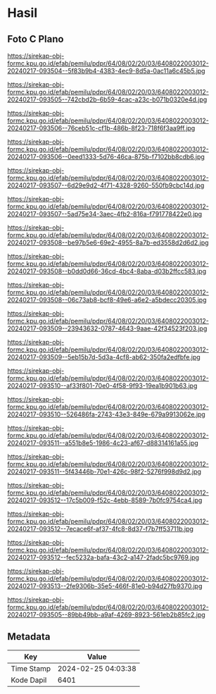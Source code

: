 # Hasil

## Foto C Plano

https://sirekap-obj-formc.kpu.go.id/efab/pemilu/pdpr/64/08/02/20/03/6408022003012-20240217-093504--5f83b9b4-4383-4ec9-8d5a-0ac11a6c45b5.jpg

https://sirekap-obj-formc.kpu.go.id/efab/pemilu/pdpr/64/08/02/20/03/6408022003012-20240217-093505--742cbd2b-6b59-4cac-a23c-b071b0320e4d.jpg

https://sirekap-obj-formc.kpu.go.id/efab/pemilu/pdpr/64/08/02/20/03/6408022003012-20240217-093506--76ceb51c-cf1b-486b-8f23-718f6f3aa9ff.jpg

https://sirekap-obj-formc.kpu.go.id/efab/pemilu/pdpr/64/08/02/20/03/6408022003012-20240217-093506--0eed1333-5d76-46ca-875b-f7102bb8cdb6.jpg

https://sirekap-obj-formc.kpu.go.id/efab/pemilu/pdpr/64/08/02/20/03/6408022003012-20240217-093507--6d29e9d2-4f71-4328-9260-550fb9cbc14d.jpg

https://sirekap-obj-formc.kpu.go.id/efab/pemilu/pdpr/64/08/02/20/03/6408022003012-20240217-093507--5ad75e34-3aec-4fb2-816a-f791778422e0.jpg

https://sirekap-obj-formc.kpu.go.id/efab/pemilu/pdpr/64/08/02/20/03/6408022003012-20240217-093508--be97b5e6-69e2-4955-8a7b-ed3558d2d6d2.jpg

https://sirekap-obj-formc.kpu.go.id/efab/pemilu/pdpr/64/08/02/20/03/6408022003012-20240217-093508--b0dd0d66-36cd-4bc4-8aba-d03b2ffcc583.jpg

https://sirekap-obj-formc.kpu.go.id/efab/pemilu/pdpr/64/08/02/20/03/6408022003012-20240217-093508--06c73ab8-bcf8-49e6-a6e2-a5bdecc20305.jpg

https://sirekap-obj-formc.kpu.go.id/efab/pemilu/pdpr/64/08/02/20/03/6408022003012-20240217-093509--23943632-0787-4643-9aae-42f34523f203.jpg

https://sirekap-obj-formc.kpu.go.id/efab/pemilu/pdpr/64/08/02/20/03/6408022003012-20240217-093509--5eb15b7d-5d3a-4cf8-ab62-350fa2edfbfe.jpg

https://sirekap-obj-formc.kpu.go.id/efab/pemilu/pdpr/64/08/02/20/03/6408022003012-20240217-093510--af33f801-70e0-4f58-9f93-19ea1b901b63.jpg

https://sirekap-obj-formc.kpu.go.id/efab/pemilu/pdpr/64/08/02/20/03/6408022003012-20240217-093510--526486fa-2743-43e3-849e-679a9913062e.jpg

https://sirekap-obj-formc.kpu.go.id/efab/pemilu/pdpr/64/08/02/20/03/6408022003012-20240217-093511--a551b8e5-1986-4c23-af67-d88314161a55.jpg

https://sirekap-obj-formc.kpu.go.id/efab/pemilu/pdpr/64/08/02/20/03/6408022003012-20240217-093511--5f43446b-70e1-426c-98f2-5276f998d9d2.jpg

https://sirekap-obj-formc.kpu.go.id/efab/pemilu/pdpr/64/08/02/20/03/6408022003012-20240217-093512--17c5b009-f52c-4ebb-8589-7b0fc9754ca4.jpg

https://sirekap-obj-formc.kpu.go.id/efab/pemilu/pdpr/64/08/02/20/03/6408022003012-20240217-093512--7ecace6f-af37-4fc8-8d37-f7b7ff53711b.jpg

https://sirekap-obj-formc.kpu.go.id/efab/pemilu/pdpr/64/08/02/20/03/6408022003012-20240217-093512--fec5232a-bafa-43c2-a147-2fadc5bc9769.jpg

https://sirekap-obj-formc.kpu.go.id/efab/pemilu/pdpr/64/08/02/20/03/6408022003012-20240217-093513--2fe9306b-35e5-466f-81e0-b94d27fb9370.jpg

https://sirekap-obj-formc.kpu.go.id/efab/pemilu/pdpr/64/08/02/20/03/6408022003012-20240217-093505--89bb49bb-a9af-4269-8923-561eb2b85fc2.jpg


## Metadata

| Key        | Value               |
| ---------- | ------------------- |
| Time Stamp | 2024-02-25 04:03:38 |
| Kode Dapil | 6401                |



